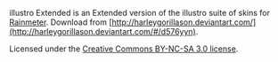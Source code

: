 illustro Extended is an Extended version of the illustro suite of skins for [Rainmeter](http://rainmeter.net). Download from [http://harleygorillason.deviantart.com/](http://harleygorillason.deviantart.com/#/d576yyn).

Licensed under the [Creative Commons BY-NC-SA 3.0 license](http://creativecommons.org/licenses/by-nc-sa/3.0/).